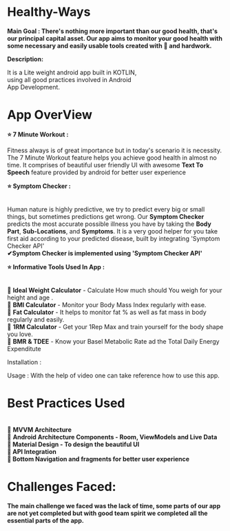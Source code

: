 # Healthy-Ways


<strong>Main Goal : There's nothing more important than our good health, that's our principal capital asset. Our app aims to monitor your good health with some necessary
and easily usable tools created with 💖 and hardwork.</strong>

<strong>Description: </strong>
<p>It is a Lite weight android app built in KOTLIN, <br> using all good practices involved in Android <br>App Development. </p>


# App OverView
<strong>⭐ 7 Minute Workout :</strong>
<p>Fitness always is of great importance but in today's scenario it is necessity. The 7 Minute Workout feature helps you achieve good health in almost no time. 
   It comprises of beautiful user friendly UI with awesome <strong>Text To Speech</strong> feature provided by android for better user experience 
</p>
<strong>⭐ Symptom Checker :</strong>
<p><br>Human nature is highly predictive, we try to predict every big or small things, but sometimes predictions get wrong. Our <strong>Symptom Checker</strong> predicts the most accurate possible illness you have by taking the <strong>Body Part</strong>, <strong>Sub-Locations</strong>, and <strong>Symptoms</strong>. It is a very good helper for you take first aid according to your predicted disease, built by integrating 'Symptom Checker API'<br>
   <strong>✔Symptom Checker is implemented using 'Symptom Checker API'</strong><br>
</p>
<strong>⭐ Informative Tools Used In App :</strong>
<p><br>
    🔰  <strong>Ideal Weight Calculator</strong> - Calculate How much should You weigh for your height and age .<br>
    🔰  <strong>BMI Calculator</strong> - Monitor your Body Mass Index regularly with ease.<br>
    🔰  <strong>Fat Calculator</strong> - It helps to monitor fat % as well as fat mass in body regularly and easily.<br>
    🔰  <strong>1RM Calculator</strong> - Get your 1Rep Max and train yourself for the body shape you love.<br>
    🔰  <strong>BMR & TDEE</strong> - Know your Basel Metabolic Rate ad the Total Daily Energy Expenditute
</p>


Installation : 

Usage : With the help of video one can take reference how to use this app.
 

# Best Practices Used
<p><br>
    🔰  <strong>MVVM Architecture</strong><br>
    🔰  <strong>Android Architecture Components - Room, ViewModels and Live Data<br>
    🔰  <strong>Material Design - To design the beautiful UI<br>
    🔰  <strong>API Integration</strong> <br>
    🔰  <strong>Bottom Navigation and fragments for better user experience</strong><br>
</p>


# Challenges Faced:

The main challenge we faced was the lack of time, some parts of our app are not yet completed but with good team spirit we completed all the essential parts of the app.
‍
